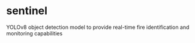# sentinel
YOLOv8 object detection model to provide real-time fire identification and monitoring capabilities
